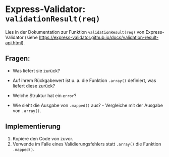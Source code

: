 # Express-Validator: `validationResult(req)`

Lies in der Dokumentation zur Funktion `validationResult(req)` von Express-Validator (siehe https://express-validator.github.io/docs/validation-result-api.html).

## Fragen:
- Was liefert sie zurück?

- Auf ihrem Rückgabewert ist u. a. die Funktion `.array()` definiert, was liefert diese zurück?

- Welche Struktur hat ein `error`?

- Wie sieht die Ausgabe von `.mapped()` aus? - Vergleiche mit der Ausgabe von `.array()`.

## Implementierung 
1. Kopiere den Code von zuvor.
2. Verwende im Falle eines Validierungsfehlers statt `.array()` die Funktion `.mapped()`.
